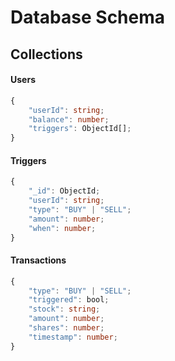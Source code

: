 # Database Schema

## Collections

#### Users

```ts
{
    "userId": string;
    "balance": number;
    "triggers": ObjectId[];
}
```

#### Triggers

```ts
{
    "_id": ObjectId;
    "userId": string;
    "type": "BUY" | "SELL";
    "amount": number;
    "when": number;
}
```

#### Transactions

```ts
{
    "type": "BUY" | "SELL";
    "triggered": bool;
    "stock": string;
    "amount": number;
    "shares": number;
    "timestamp": number;
}
```